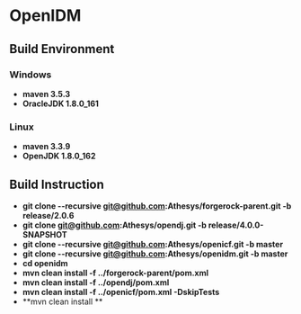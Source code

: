 # OpenIDM

## Build Environment

### Windows
* **maven 3.5.3**
* **OracleJDK 1.8.0_161**

### Linux
* **maven 3.3.9**
* **OpenJDK 1.8.0_162**

## Build Instruction

* **git clone --recursive git@github.com:Athesys/forgerock-parent.git -b release/2.0.6**
* **git clone git@github.com:Athesys/opendj.git -b release/4.0.0-SNAPSHOT**
* **git clone --recursive git@github.com:Athesys/openicf.git -b master**
* **git clone --recursive git@github.com:Athesys/openidm.git -b master**
* **cd openidm**
* **mvn clean install -f ../forgerock-parent/pom.xml**
* **mvn clean install -f ../opendj/pom.xml**
* **mvn clean install -f ../openicf/pom.xml -DskipTests**
* **mvn clean install **

